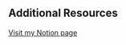 ## Additional Resources
[Visit my Notion page]([https://www.notion.so/your-page-link](https://www.notion.so/Security-6c9a512a29a14d15bef1c2f183f3c155?pvs=4))
